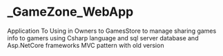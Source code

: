 # _GameZone_WebApp
Application To Using in Owners to GamesStore to manage sharing games info to gamers using Csharp language and sql server database and Asp.NetCore frameworks MVC pattern with old version

